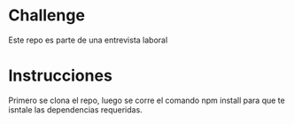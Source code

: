 # Challenge

Este repo es parte de una entrevista laboral

# Instrucciones

Primero se clona el repo, luego se corre el comando npm install para que te isntale las dependencias requeridas.

